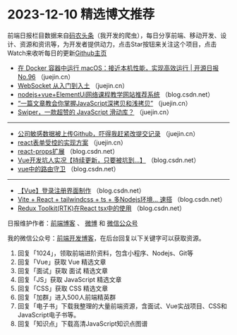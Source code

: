 # 2023-12-10 精选博文推荐

前端日报栏目数据来自[码农头条](http://toutiao.qdkfweb.cn/)（我开发的爬虫），每日分享前端、移动开发、设计、资源和资讯等，为开发者提供动力，点击Star按钮来关注这个项目，点击Watch来收听每日的更新[Github主页](https://github.com/kujian/frontendDaily)
* [在 Docker 容器中运行 macOS：接近本机性能，实现高效运行 | 开源日报 No.96](https://juejin.cn/post/7309708789819834407) （juejin.cn）
* [WebSocket 从入门到入土](https://juejin.cn/post/7309687967063818292) （juejin.cn）
* [nodejs+vue+ElementUi网络课程教学网站推荐系统](https://blog.csdn.net/QQ402205496/article/details/134891832) （blog.csdn.net）
* [“一篇文章教会你掌握JavaScript深拷贝和浅拷贝”](https://juejin.cn/post/7309455584097173515) （juejin.cn）
* [Swiper，一款超赞的 JavaScript 滑动库？](https://juejin.cn/post/7309061655094575139) （juejin.cn）

***
* [公司敏感数据被上传Github，吓得我赶紧改提交记录](https://juejin.cn/post/7309784902311870516) （juejin.cn）
* [react表单受控的实现方案](https://juejin.cn/post/7309692103055867939) （juejin.cn）
* [react-props扩展](https://blog.csdn.net/yingzi0001/article/details/134898577) （blog.csdn.net）
* [Vue开发坑人实况【持续更新，只要被坑到&#8230;】](https://blog.csdn.net/qq_45093137/article/details/134897115) （blog.csdn.net）
* [vue中的路由守卫](https://blog.csdn.net/m0_64227118/article/details/134897554) （blog.csdn.net）

***
* [【Vue】登录注册界面制作](https://blog.csdn.net/m0_67930426/article/details/134895214) （blog.csdn.net）
* [Vite + React + tailwindcss + ts + 多Nodejs环境&#8230; 速搭](https://blog.csdn.net/ringnian/article/details/134852214) （blog.csdn.net）
* [Redux Toolkit(RTK)在React tsx中的使用](https://blog.csdn.net/wqzbxh/article/details/134899662) （blog.csdn.net）

日报维护作者：[前端博客](https://qdkfweb.cn/) 、 [微博](http://weibo.com/kujian) 和 [微信公众号](https://open.weixin.qq.com/qr/code?username=caibaojian_com)

我的微信公众号：[前端开发博客](https://open.weixin.qq.com/qr/code?username=caibaojian_com)，在后台回复以下关键字可以获取资源。

1. 回复「1024」，领取前端进阶资料，包含小程序、Nodejs、Git等
2. 回复「Vue」获取 Vue 精选文章
3. 回复「面试」获取 面试 精选文章
4. 回复「JS」获取 JavaScript 精选文章
5. 回复「CSS」获取 CSS 精选文章
6. 回复「加群」进入500人前端精英群
7. 回复「电子书」下载我整理的大量前端资源，含面试、Vue实战项目、CSS和JavaScript电子书等。
8. 回复「知识点」下载高清JavaScript知识点图谱